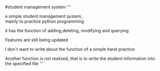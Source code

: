 #student management system
''' 
    
a simple student management system,     
mainly to practice python programming       

it has the function of adding,deleting, 
modifying and querying  
    
Features are still being updated    

I don`t want to write about the function of a simple hand practice

Another function is not realized, that is to write the student information into the specified file
'''